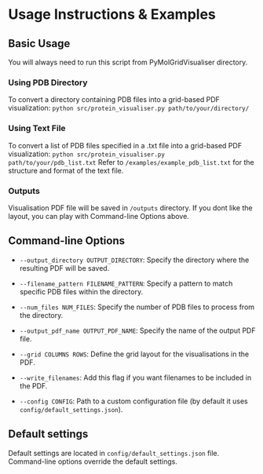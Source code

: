 # Usage Instructions & Examples

## Basic Usage

You will always need to run this script from PyMolGridVisualiser directory.

### Using PDB Directory
To convert a directory containing PDB files into a grid-based PDF visualization:
    ```
    python src/protein_visualiser.py path/to/your/directory/
    ```

### Using Text File
To convert a list of PDB files specified in a .txt file into a grid-based PDF visualization:
    ```
    python src/protein_visualiser.py path/to/your/pdb_list.txt
    ```
Refer to `/examples/example_pdb_list.txt` for the structure and format of the text file.

### Outputs
Visualisation PDF file will be saved in `/outputs` directory. If you dont like the layout, you can play with Command-line Options above.

## Command-line Options

- `--output_directory OUTPUT_DIRECTORY`: Specify the directory where the resulting PDF will be saved.
  
- `--filename_pattern FILENAME_PATTERN`: Specify a pattern to match specific PDB files within the directory.

- `--num_files NUM_FILES`: Specify the number of PDB files to process from the directory.

- `--output_pdf_name OUTPUT_PDF_NAME`: Specify the name of the output PDF file.

- `--grid COLUMNS ROWS`: Define the grid layout for the visualisations in the PDF.

- `--write_filenames`: Add this flag if you want filenames to be included in the PDF.

- `--config CONFIG`: Path to a custom configuration file (by default it uses `config/default_settings.json`).

## Default settings 

Default settings are located in `config/default_settings.json` file. Command-line options override the default settings. 